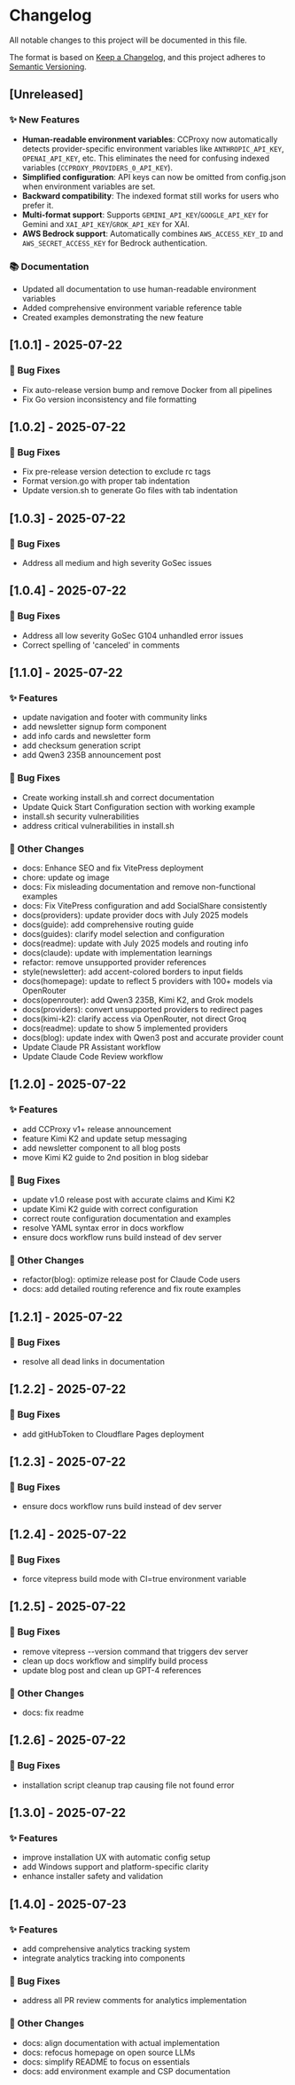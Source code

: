 # Changelog

All notable changes to this project will be documented in this file.

The format is based on [Keep a Changelog](https://keepachangelog.com/en/1.0.0/),
and this project adheres to [Semantic Versioning](https://semver.org/spec/v2.0.0.html).

## [Unreleased]

### ✨ New Features

- **Human-readable environment variables**: CCProxy now automatically detects provider-specific environment variables like `ANTHROPIC_API_KEY`, `OPENAI_API_KEY`, etc. This eliminates the need for confusing indexed variables (`CCPROXY_PROVIDERS_0_API_KEY`).
- **Simplified configuration**: API keys can now be omitted from config.json when environment variables are set.
- **Backward compatibility**: The indexed format still works for users who prefer it.
- **Multi-format support**: Supports `GEMINI_API_KEY`/`GOOGLE_API_KEY` for Gemini and `XAI_API_KEY`/`GROK_API_KEY` for XAI.
- **AWS Bedrock support**: Automatically combines `AWS_ACCESS_KEY_ID` and `AWS_SECRET_ACCESS_KEY` for Bedrock authentication.

### 📚 Documentation

- Updated all documentation to use human-readable environment variables
- Added comprehensive environment variable reference table
- Created examples demonstrating the new feature

## [1.0.1] - 2025-07-22

### 🐛 Bug Fixes

- Fix auto-release version bump and remove Docker from all pipelines
- Fix Go version inconsistency and file formatting

## [1.0.2] - 2025-07-22

### 🐛 Bug Fixes

- Fix pre-release version detection to exclude rc tags
- Format version.go with proper tab indentation
- Update version.sh to generate Go files with tab indentation

## [1.0.3] - 2025-07-22

### 🐛 Bug Fixes

- Address all medium and high severity GoSec issues

## [1.0.4] - 2025-07-22

### 🐛 Bug Fixes

- Address all low severity GoSec G104 unhandled error issues
- Correct spelling of 'canceled' in comments

## [1.1.0] - 2025-07-22

### ✨ Features

- update navigation and footer with community links
- add newsletter signup form component
- add info cards and newsletter form
- add checksum generation script
- add Qwen3 235B announcement post

### 🐛 Bug Fixes

- Create working install.sh and correct documentation
- Update Quick Start Configuration section with working example
-  install.sh security vulnerabilities
- address critical vulnerabilities in install.sh

### 🔧 Other Changes

- docs: Enhance SEO and fix VitePress deployment
- chore: update og image
- docs: Fix misleading documentation and remove non-functional examples
- docs: Fix VitePress configuration and add SocialShare consistently
- docs(providers): update provider docs with July 2025 models
- docs(guide): add comprehensive routing guide
- docs(guides): clarify model selection and configuration
- docs(readme): update with July 2025 models and routing info
- docs(claude): update with implementation learnings
- refactor: remove unsupported provider references
- style(newsletter): add accent-colored borders to input fields
- docs(homepage): update to reflect 5 providers with 100+ models via OpenRouter
- docs(openrouter): add Qwen3 235B, Kimi K2, and Grok models
- docs(providers): convert unsupported providers to redirect pages
- docs(kimi-k2): clarify access via OpenRouter, not direct Groq
- docs(readme): update to show 5 implemented providers
- docs(blog): update index with Qwen3 post and accurate provider count
- Update Claude PR Assistant workflow
- Update Claude Code Review workflow

## [1.2.0] - 2025-07-22

### ✨ Features

- add CCProxy v1+ release announcement
- feature Kimi K2 and update setup messaging
- add newsletter component to all blog posts
- move Kimi K2 guide to 2nd position in blog sidebar

### 🐛 Bug Fixes

- update v1.0 release post with accurate claims and Kimi K2
- update Kimi K2 guide with correct configuration
- correct route configuration documentation and examples
- resolve YAML syntax error in docs workflow
- ensure docs workflow runs build instead of dev server

### 🔧 Other Changes

- refactor(blog): optimize release post for Claude Code users
- docs: add detailed routing reference and fix route examples

## [1.2.1] - 2025-07-22

### 🐛 Bug Fixes

- resolve all dead links in documentation

## [1.2.2] - 2025-07-22

### 🐛 Bug Fixes

- add gitHubToken to Cloudflare Pages deployment

## [1.2.3] - 2025-07-22

### 🐛 Bug Fixes

- ensure docs workflow runs build instead of dev server

## [1.2.4] - 2025-07-22

### 🐛 Bug Fixes

- force vitepress build mode with CI=true environment variable

## [1.2.5] - 2025-07-22

### 🐛 Bug Fixes

- remove vitepress --version command that triggers dev server
- clean up docs workflow and simplify build process
- update blog post and clean up GPT-4 references

### 🔧 Other Changes

- docs: fix readme

## [1.2.6] - 2025-07-22

### 🐛 Bug Fixes

- installation script cleanup trap causing file not found error

## [1.3.0] - 2025-07-22

### ✨ Features

- improve installation UX with automatic config setup
- add Windows support and platform-specific clarity
- enhance installer safety and validation

## [1.4.0] - 2025-07-23

### ✨ Features

- add comprehensive analytics tracking system
- integrate analytics tracking into components

### 🐛 Bug Fixes

- address all PR review comments for analytics implementation

### 🔧 Other Changes

- docs: align documentation with actual implementation
- docs: refocus homepage on open source LLMs
- docs: simplify README to focus on essentials
- docs: add environment example and CSP documentation

